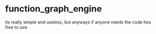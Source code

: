 # function_graph_engine
its really simple and useless, but anyways if anyone needs the code hes free to use.

